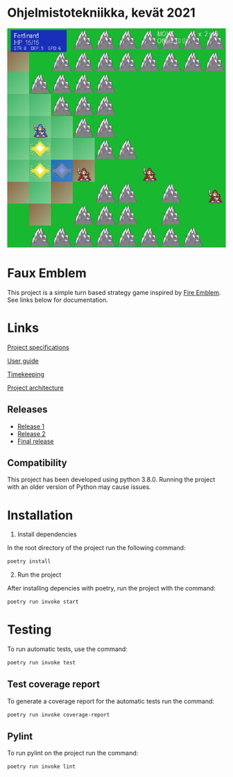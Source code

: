 # Ohjelmistotekniikka, kevät 2021

![](https://github.com/RadicalOyster/ot-harjoitustyo/blob/master/images/interface_2.png)

# Faux Emblem
This project is a simple turn based strategy game inspired by [Fire Emblem](https://en.wikipedia.org/wiki/Fire_Emblem:_Shadow_Dragon_and_the_Blade_of_Light). See links below for documentation.

# Links

[Project specifications](https://github.com/RadicalOyster/ot-harjoitustyo/blob/master/documentation/project%20specifications.md)

[User guide](https://github.com/RadicalOyster/ot-harjoitustyo/blob/master/documentation/user%20guide.md)

[Timekeeping](https://github.com/RadicalOyster/ot-harjoitustyo/blob/master/documentation/time%20spent.md)

[Project architecture](https://github.com/RadicalOyster/ot-harjoitustyo/blob/master/documentation/arkkitehtuuri.md)

## Releases
* [Release 1](https://github.com/RadicalOyster/ot-harjoitustyo/releases/tag/viikko5)
* [Release 2](https://github.com/RadicalOyster/ot-harjoitustyo/releases/tag/viikko6)
* [Final release]()

## Compatibility

This project has been developed using python 3.8.0. Running the project with an older version of Python may cause issues.

# Installation

1. Install dependencies

In the root directory of the project run the following command:

```bash
poetry install
```

2. Run the project

After installing depencies with poetry, run the project with the command:

```bash
poetry run invoke start
```

# Testing

To run automatic tests, use the command:

```bash
poetry run invoke test
```

## Test coverage report

To generate a coverage report for the automatic tests run the command:

```bash
poetry run invoke coverage-report
```

## Pylint

To run pylint on the project run the command:

```bash
poetry run invoke lint
```